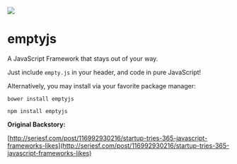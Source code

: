 ![](https://github.com/bennybtl/emptyjs/blob/master/img/emptyjs-logo-horizontal.png)
# emptyjs

A JavaScript Framework that stays out of your way.

Just include ``empty.js`` in your header, and code in pure JavaScript!

Alternatively, you may install via your favorite package manager:

``bower install emptyjs``

``npm install emptyjs``

**Original Backstory:**

[http://seriesf.com/post/116992930216/startup-tries-365-javascript-frameworks-likes](http://seriesf.com/post/116992930216/startup-tries-365-javascript-frameworks-likes)
